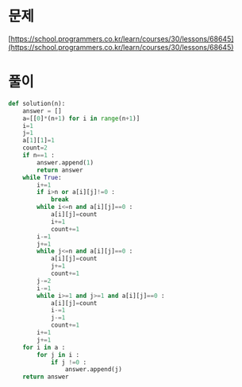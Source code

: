 # 문제

[https://school.programmers.co.kr/learn/courses/30/lessons/68645](https://school.programmers.co.kr/learn/courses/30/lessons/68645)

# 풀이

```python
def solution(n):
    answer = []
    a=[[0]*(n+1) for i in range(n+1)]
    i=1
    j=1
    a[1][1]=1
    count=2
    if n==1 :
        answer.append(1)
        return answer
    while True:
        i+=1
        if i>n or a[i][j]!=0 :
            break
        while i<=n and a[i][j]==0 :
            a[i][j]=count
            i+=1
            count+=1
        i-=1
        j+=1
        while j<=n and a[i][j]==0 :
            a[i][j]=count
            j+=1
            count+=1
        j-=2
        i-=1
        while i>=1 and j>=1 and a[i][j]==0 :
            a[i][j]=count
            i-=1
            j-=1
            count+=1
        i+=1
        j+=1
    for i in a : 
        for j in i :
            if j !=0 :
                answer.append(j)
    return answer
```